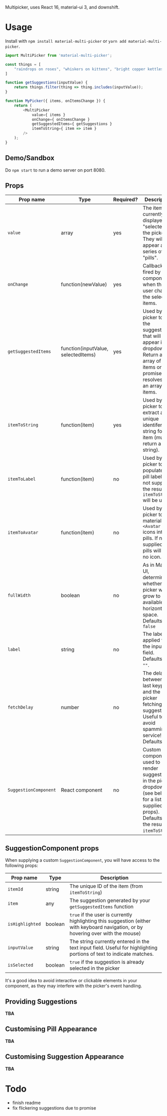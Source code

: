 Multipicker, uses React 16, material-ui 3, and downshift.

# Usage
Install with `npm install material-multi-picker` or `yarn add material-multi-picker`.

```javascript
import MultiPicker from 'material-multi-picker';

const things = [
    "raindrops on roses", "whiskers on kittens", "bright copper kettles", "warm woolen mittens"
]

function getSuggestions(inputValue) {
    return things.filter(thing => thing.includes(inputValue));
}

function MyPicker({ items, onItemsChange }) {
    return (
        <MultiPicker
            value={ items }
            onChange={ onItemsChange }
            getSuggestedItems={ getSuggestions }
            itemToString={ item => item }
        />
    );
}
```

## Demo/Sandbox
Do `npm start` to run a demo server on port 8080.

## Props

| Prop name | Type | Required? | Description |
| --------- | ---- | --------- | ----------- |
| `value`   | array | yes | The items currently displayed as "selected" in the picker. They will appear as a series of "pills". |
| `onChange` | function(newValue) | yes | Callback fired by the componnent when the user changes the selected items. |
| `getSuggestedItems` | function(inputValue, selectedItems) | yes | Used by the picker to get the suggestions that will appear in the dropdown. Return an array of items or a promise that resolves to an array of items. |
| `itemToString` | function(item) | yes | Used by the picker to extract a unique identifer string for an item (must return a string). |
| `itemToLabel` | function(item) | no | Used by the picker to populate the pill labels. If not supplied, the results of `itemToString` will be used. |
| `itemToAvatar` | function(item) | no | Used by the picker to add material `<Avatar />` icons into the pills. If not supplied, pills will have no icon. |
| `fullWidth` | boolean | no | As in Material UI, determines whether the picker will grow to fill available horizontal space. Defaults to `false` |
| `label` | string | no | The label applied to the input field. Defaults to `""`. |
| `fetchDelay` | number | no | The delay between the last keypress and the picker fetching suggestions. Useful to avoid spamming a service! Defaults to `0`. |
| `SuggestionComponent` | React component | no | Custom component used to render suggestions in the picker dropdown (see below for a list of supplied props). Defaults to the result of `itemToString`. |

## SuggestionComponent props
When supplying a custom `SuggestionComponent`, you will have access to the following props:

| Prop name | Type | Description |
| --------- | ---- | ----------- |
| `itemId` | string | The unique ID of the item (from `itemToString`) |
| `item` | any | The suggestion generated by your `getSuggestedItems` function |
| `isHighlighted` | boolean | `true` if the user is currently highlighting this suggestion (either with keyboard navigation, or by hovering over with the mouse) |
| `inputValue` | string | The string currently entered in the text input field. Useful for highlighting portions of text to indicate matches. |
| `isSelected` | boolean | `true` if the suggestion is already selected in the picker

It's a good idea to avoid interactive or clickable elements in your component, as they may interfere with the picker's event handling.

## Providing Suggestions
**TBA**

## Customising Pill Appearance
**TBA**

## Customising Suggestion Appearance
**TBA**

# Todo
* finish readme
* fix flickering suggestions due to promise



